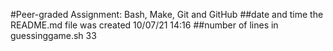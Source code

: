 #Peer-graded Assignment: Bash, Make, Git and GitHub
##date and time the README.md file was created
10/07/21
14:16
##number of lines in guessinggame.sh
33
